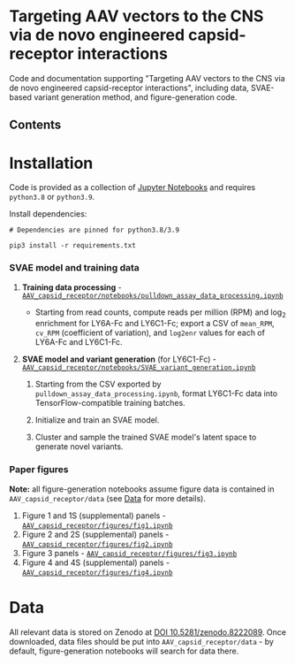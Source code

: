 # Targeting AAV vectors to the CNS via de novo engineered capsid-receptor interactions
Code and documentation supporting "Targeting AAV vectors to the CNS via de novo engineered capsid-receptor interactions", including data, SVAE-based variant generation method, and figure-generation code.

## Contents

# Installation
Code is provided as a collection of [Jupyter Notebooks](https://jupyter.org/) and requires `python3.8` or `python3.9`.

Install dependencies:

```
# Dependencies are pinned for python3.8/3.9

pip3 install -r requirements.txt
```


### SVAE model and training data

1. **Training data processing** - [`AAV_capsid_receptor/notebooks/pulldown_assay_data_processing.ipynb`](https://github.com/vector-engineering/AAV_capsid_receptor/blob/main/notebooks/pulldown_assay_data_processing.ipynb)
   
   - Starting from read counts, compute reads per million (RPM) and $\log_2$ enrichment for LY6A-Fc and LY6C1-Fc; export a CSV of `mean_RPM`, `cv_RPM` (coefficient of variation), and `log2enr` values for each of LY6A-Fc and LY6C1-Fc.

2. **SVAE model and variant generation** (for LY6C1-Fc) - [`AAV_capsid_receptor/notebooks/SVAE_variant_generation.ipynb`](https://github.com/vector-engineering/AAV_capsid_receptor/blob/main/notebooks/SVAE_variant_generation.ipynb)
    
    1. Starting from the CSV exported by `pulldown_assay_data_processing.ipynb`, format LY6C1-Fc data into TensorFlow-compatible training batches. 
    
    2. Initialize and train an SVAE model.
    
    3. Cluster and sample the trained SVAE model's latent space to generate novel variants.

### Paper figures

**Note:** all figure-generation notebooks assume figure data is contained in `AAV_capsid_receptor/data` (see [Data](#data) for more details).

1. Figure 1 and 1S (supplemental) panels - [`AAV_capsid_receptor/figures/fig1.ipynb`](https://github.com/vector-engineering/AAV_capsid_receptor/blob/main/figures/fig1.ipynb)
2. Figure 2 and 2S (supplemental) panels - [`AAV_capsid_receptor/figures/fig2.ipynb`](https://github.com/vector-engineering/AAV_capsid_receptor/blob/main/figures/fig2.ipynb)
3. Figure 3 panels - [`AAV_capsid_receptor/figures/fig3.ipynb`](https://github.com/vector-engineering/AAV_capsid_receptor/blob/main/figures/fig3.ipynb)
4. Figure 4 and 4S (supplemental) panels - [`AAV_capsid_receptor/figures/fig4.ipynb`](https://github.com/vector-engineering/AAV_capsid_receptor/blob/main/figures/fig4.ipynb)


# Data

All relevant data is stored on Zenodo at [DOI 10.5281/zenodo.8222089](https://doi.org/10.5281/zenodo.8222089). Once downloaded, data files should be put into `AAV_capsid_receptor/data` - by default, figure-generation notebooks will search for data there.


